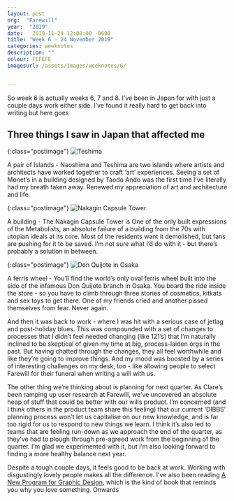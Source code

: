 ```yaml
---
layout: post
org:  "Farewill"
year:  "2019"
date:   2019-11-24 12:00:00 -0600
title: "Week 6 - 24 November 2019"
categories: weeknotes
description: ""
colour: FEFEFE
imagesurl: /assets/images/weeknotes/6/


---
```



So week 6 is actually weeks 6, 7 and 8. I’ve been in Japan for with just a couple days work either side. I’ve found it really hard to get back into writing but here goes

## Three things I saw in Japan that affected me

{:class="postimage"}
<img src="{{page.imagesurl}}japan1.png"
alt="Teshima">

A pair of Islands - Naoshima and Teshima are two islands where artists and architects have worked together to craft ‘art’ experiences. Seeing a set of Monet’s in a building designed by Taodo Ando was the first time I’ve literally had my breath taken away. Renewed my appreciation of art and architecture and life.  

{:class="postimage"}
<img src="{{page.imagesurl}}japan2.png"
alt="Nakagin Capsule Tower">

A building - The Nakagin Capsule Tower is One of the only built expressions of the Metabolists, an absolute failure of a building from the 70s with utopian ideals at its core. Most of the residents want it demolished, but fans are pushing for it to be saved. I’m not sure what I’d do with it - but there’s probably a solution in between. 

{:class="postimage"}
<img src="{{page.imagesurl}}japan3.png"
alt="Don Quijote in Osaka">

A ferris wheel - You’ll find the world’s only oval ferris wheel built into the side of the infamous Don Quijote branch in Osaka. You board the ride inside the store - so you have to climb through three stories of cosmetics, kitkats and sex toys to get there. One of my friends cried and another pissed themselves from fear. Never again. 



And then it was back to work - where I was hit with a serious case of jetlag and post-holiday blues. This was compounded with a set of changes to processes that I didn’t feel needed changing (like 121’s) that I’m naturally inclined to be skeptical of given my time at big, process-laiden orgs in the past. But having chatted through the changes, they all feel worthwhile and like they’re going to improve things. And my mood was boosted by a series of interesting challenges on my desk, too - like allowing people to select Farewill for their funeral when writing a will with us. 

The other thing we’re thinking about is planning for next quarter. As Clare’s been ramping up user research at Farewill, we’ve uncovered an absolute heap of stuff that could be better with our wills product. I’m concerned (and I think others in the product team share this feeling) that our current ‘DIBBS’ planning process won’t let us capitalise on our new knowledge, and is far too rigid for us to respond to new things we learn. I think it’s also led to teams that are feeling run-down as we approach the end of the quarter, as they’ve had to plough through pre-agreed work from the beginning of the quarter. I’m glad we experimented with it, but I’m also looking forward to finding a more healthy balance next year. 

Despite a tough couple days, it feels good to be back at work. Working with disgustingly lovely people makes all the difference. I’ve also been reading [A New Program for Graphic Design](https://a-new-program-for-graphic-design.org/), which is the kind of book that reminds you why you love something. Onwards


 
